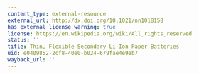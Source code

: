```yaml
---
content_type: external-resource
external_url: http://dx.doi.org/10.1021/nn1018158
has_external_license_warning: true
license: https://en.wikipedia.org/wiki/All_rights_reserved
status: ''
title: Thin, Flexible Secondary Li-Ion Paper Batteries
uid: e0409852-2cf8-40e0-b024-679fae4e9eb7
wayback_url: ''
---
```

